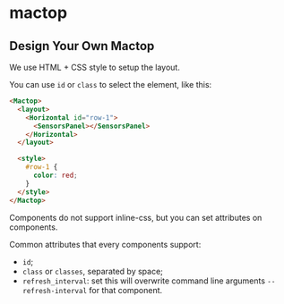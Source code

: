 # mactop

## Design Your Own Mactop

We use HTML + CSS style to setup the layout.

You can use `id` or `class` to select the element, like this:

```html
<Mactop>
  <layout>
    <Horizontal id="row-1">
      <SensorsPanel></SensorsPanel>
    </Horizontal>
  </layout>

  <style>
    #row-1 {
      color: red;
    }
  </style>
</Mactop>
```

Components do not support inline-css, but you can set attributes on components.

Common attributes that every components support:

- `id`;
- `class` or `classes`, separated by space;
- `refresh_interval`: set this will overwrite command line arguments
  `--refresh-interval` for that component.
